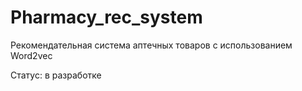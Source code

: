 # Pharmacy_rec_system
Рекомендательная система аптечных товаров с использованием Word2vec 

Статус: в разработке
